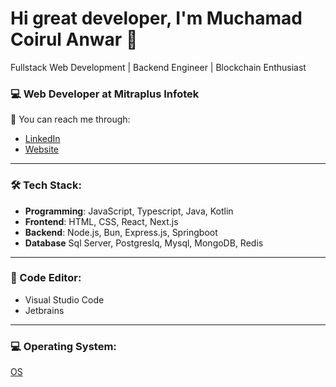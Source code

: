 # Hi great developer, I'm Muchamad Coirul Anwar 👋

Fullstack Web Development | Backend Engineer | Blockchain Enthusiast

### 💻 Web Developer at Mitraplus Infotek

📧 You can reach me through:
- [LinkedIn](linkedin.com/in/muchamad-coirul-anwar)
- [Website](https://www.masterceremony.site)

---

### 🛠 Tech Stack:
- **Programming**: JavaScript, Typescript, Java, Kotlin
- **Frontend**: HTML, CSS, React, Next.js
- **Backend**: Node.js, Bun, Express.js, Springboot
- **Database** Sql Server, Postgreslq, Mysql, MongoDB, Redis

---

### 📡 Code Editor:

- Visual Studio Code
- Jetbrains

---

### 💻 Operating System:
[OS](https://skillicons.dev/icons?i=windows,apple,linux)
